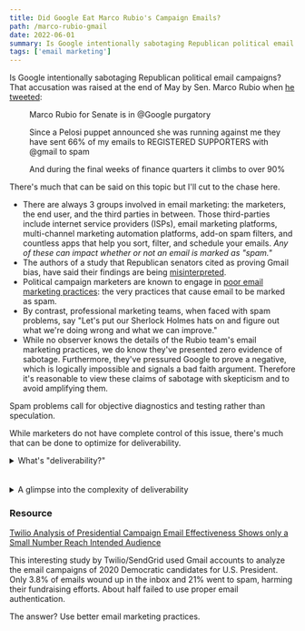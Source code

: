 ```yaml
---
title: Did Google Eat Marco Rubio's Campaign Emails? 
path: /marco-rubio-gmail
date: 2022-06-01
summary: Is Google intentionally sabotaging Republican political email campaigns? 
tags: ['email marketing']
---
```


Is Google intentionally sabotaging Republican political email campaigns? That accusation was raised at the end of May by Sen. Marco Rubio when <a href="https://twitter.com/marcorubio/status/1528015121573941251" target="blank">he tweeted</a>: 

<div style="padding-left: 2.5em;"><p>Marco Rubio for Senate is in @Google purgatory</p></div>

<div style="padding-left: 2.5em;"><p>Since a Pelosi puppet announced she was running against me they have sent 66% of my emails to REGISTERED SUPPORTERS with @gmail to spam</p></div>

<div style="padding-left: 2.5em;"><p>And during the final weeks of finance quarters it climbs to over 90%</p></div>

There's much that can be said on this topic but I'll cut to the chase here.

* There are always 3 groups involved in email marketing: the marketers, the end user, and the third parties in between. Those third-parties include internet service providers (ISPs), email marketing platforms, multi-channel marketing automation platforms, add-on spam filters, and countless apps that help you sort, filter, and schedule your emails. <em>Any of these can impact whether or not an email is marked as "spam."</em>
* The authors of a study that Republican senators cited as proving Gmail bias, have said their findings are being <a href="https://www.washingtonpost.com/politics/2022/05/25/republicans-seized-study-proof-googles-bias-its-authors-say-it-being-misrepresented/" target="blank">misinterpreted</a>.
* Political campaign marketers are known to engage in <a href="http://ahoy-assets.twilio.com/docs/Twilio_2019_Presidential_Campaign_Email_Study.pdf?_ga=2.88913947.1452877676.1655763021-1551870462.1654233161" target="blank">poor email marketing practices</a>: the very practices that cause email to be marked as spam. 
* By contrast, professional marketing teams, when faced with spam problems, say "Let's put our Sherlock Holmes hats on and figure out what we're doing wrong and what we can improve." 
* While no observer knows the details of the Rubio team's email marketing practices, we do know they've presented zero evidence of sabotage. Furthermore, they've pressured Google to prove a negative, which is logically impossible and signals a bad faith argument. Therefore it's reasonable to view these claims of sabotage with skepticism and to avoid amplifying them.

Spam problems call for objective diagnostics and testing rather than speculation. 

While marketers do not have complete control of this issue, there's much that can be done to optimize for deliverability.


<details><summary>What's "deliverability?"</summary><br/>
<p>Deliverability, often expressed as a percentage, refers to how many emails (in a measurement set, such as a campaign) wind up in the inbox vs. in the spam folder or undelivered. It includes anything you do to maximize that number.</p>
<p>Here's a more formal definition: Email deliverability is a measurement and a set of practices. It spans metrics, industry requirements, conditions, and actions (including experimentation and analysis) that impact the likelihood that a sender’s email will (a) wind up in the recipient’s inbox (b) in a timely fashion. It includes the use of various software tools. And it's impacted by the behavior of individual email users and by technical changes made to third-party tools. </p><p>Good email deliverability rates cohere with good end-user experiences.</p>
</details><br/><br/>

<aside><details><summary>A glimpse into the complexity of deliverability</summary><br/>
  <p>I've enjoyed working on email marketing programs in the non-profit and for-profit space that consistently beat industry benchmarks. One thing that's always impressed me is the delicate interplay of factors that can impact deliverability. Here are a few of those factors.
<ul>
<li>Technical: There are technical standards that your email needs to meet in order to not be identified as spam. These include DMARC, SPF, and DKIM.</li>
<li>Content: The words or phrases you use can cause your email to be sent to spam</li>
<li>Lists: Using a borrowed, bought, or rented list is an recipe for failures because it results in users making spam complaints against your organization, failing to open the unsolicited email (see below), or deleting the email without opening it (also see below). As a result, your "sender reputation" diminishes causing even more of your email to go to spam. </li>
<li>Configuration: Your server and marketing tools configuration and IP reputation can impact deliverability</li>
<li>User behavior: Emailing a subscriber too often -- as in ratcheting up requests for more donations -- can backfire. As recipients stop opening your emails (or start deleting them without opening them), the email service provider algorithm thinks the recipient is no longer interested in your emails. Future emails you send may be shunted off to spam.</li>

  </p></details></aside>

### Resource

<a href="https://www.twilio.com/press/releases/twilio-analysis-presidential-campaign-email-effectiveness" target="blank">Twilio Analysis of Presidential Campaign Email Effectiveness Shows only a Small Number Reach Intended Audience</a>

This interesting study by Twilio/SendGrid used Gmail accounts to analyze the email campaigns of 2020 Democratic candidates for U.S. President. Only 3.8% of emails wound up in the inbox and 21% went to spam, harming their fundraising efforts. About half failed to use proper email authentication.

The answer? Use better email marketing practices.


